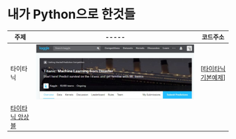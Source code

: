 # 내가 Python으로 한것들
<!-- <pre><code><pre/><code/>안에 코드를 넣으면 된다 -->
| 주제 |-----| 코드주소 |
|------|-----|----------|
|타이타닉|<img src="./img/타이타닉.JPG" width="100%" height="70%">|[[타이타닉 기본예제](https://github.com/kwong3528/Python/blob/master/%ED%83%80%EC%9D%B4%ED%83%80%EB%8B%89/%ED%83%80%EC%9D%B4%ED%83%80%EB%8B%89.ipynb)]
[타이타닉 앙상블](https://github.com/kwong3528/Python/blob/master/%ED%83%80%EC%9D%B4%ED%83%80%EB%8B%89/%ED%83%80%EC%9D%B4%ED%83%80%EB%8B%89%20%EC%95%99%EC%83%81%EB%B8%94.ipynb)|
